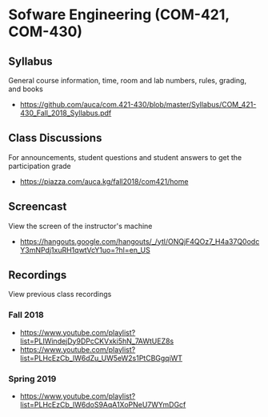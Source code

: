 # Sofware Engineering (COM-421, COM-430)

## Syllabus

General course information, time, room and lab numbers, rules, grading, and
books

* <https://github.com/auca/com.421-430/blob/master/Syllabus/COM_421-430_Fall_2018_Syllabus.pdf>

## Class Discussions

For announcements, student questions and student answers to get the
participation grade

* <https://piazza.com/auca.kg/fall2018/com421/home>

## Screencast

View the screen of the instructor's machine

* <https://hangouts.google.com/hangouts/_/ytl/ONQjF4QOz7_H4a37Q0odcY3mNPdj1xuRH1qwtVcY1uo=?hl=en_US>

## Recordings

View previous class recordings

### Fall 2018

* <https://www.youtube.com/playlist?list=PLIWindejDy9DPcCKVxki5hN_7AWtUEZ8s>
* <https://www.youtube.com/playlist?list=PLHcEzCb_lW6dZu_UW5eW2s1PtCBGgqiWT>

### Spring 2019

* <https://www.youtube.com/playlist?list=PLHcEzCb_lW6doS9AqA1XoPNeU7WYmDGcf>
